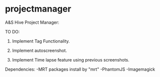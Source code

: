 projectmanager
==============
A&S Hive Project Manager:

TO DO:

1. Implement Tag Functionality.

2. Implement autoscreenshot.

3. Implement Time lapse feature using previous screenshots.


Dependencies:
-MRT packages install by "mrt"
-PhantomJS
-Imagemagick